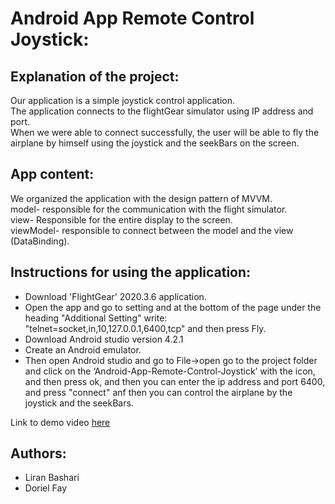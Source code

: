 # Android App Remote Control Joystick:

## Explanation of the project:
Our application is a simple joystick control application.<br />
The application connects to the flightGear simulator using IP address and port.<br />
When we were able to connect successfully, the user will be able to fly the  airplane by himself using the joystick and the seekBars on the screen.

## App content:
We organized the application with the design pattern of MVVM.<br />
model- responsible for the communication with the flight simulator.<br />
view- Responsible for the entire display to the screen.<br />
viewModel- responsible to connect between the model and the view (DataBinding). <br />


## Instructions for using the application:

* Download 'FlightGear' 2020.3.6 application.
* Open the app and go to setting and at the bottom of the page under the heading "Additional Setting" write: 
"telnet=socket,in,10,127.0.0.1,6400,tcp" and then press Fly.
* Download Android studio version 4.2.1
* Create an Android emulator. 
* Then open Android studio and go to File->open go to the project folder and click on the ‘Android-App-Remote-Control-Joystick’ with the  icon, and then press ok, and then you can enter the ip address and port 6400, and press "connect" anf then you can control the airplane by the joystick and the seekBars.

Link to demo video [here](https://youtu.be/bvnWKYNtO9I)

## Authors:
* Liran Bashari
* Doriel Fay

